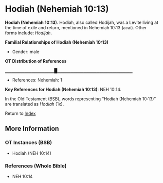 # Hodiah (Nehemiah 10:13)
**Hodiah (Nehemiah 10:13)**. 
Hodiah, also called Hodijah, was a Levite living at the time of exile and return, mentioned in Nehemiah 10:13 (acai). 
Other forms include: 
*Hodijah*. 




**Familial Relationships of Hodiah (Nehemiah 10:13)**


* Gender: male


**OT Distribution of References**

▁▁▁▁▁▁▁▁▁▁▁▁▁▁▁█▁▁▁▁▁▁▁▁▁▁▁▁▁▁▁▁▁▁▁▁▁▁▁
* References: Nehemiah: 1



**Key References for Hodiah (Nehemiah 10:13)**: 
NEH 10:14. 


In the Old Testament (BSB), words representing “Hodiah (Nehemiah 10:13)” are translated as 
*Hodiah* (1x). 




Return to [Index](00-Index.md)

## More Information

### OT Instances (BSB)

* Hodiah (NEH 10:14)



### References (Whole Bible)

* NEH 10:14



